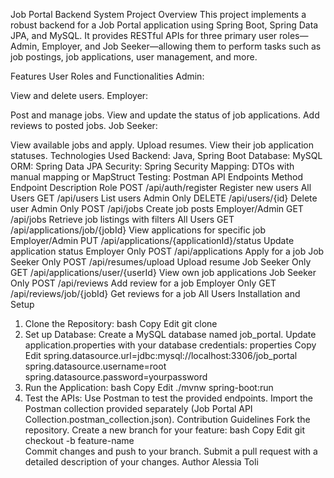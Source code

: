 Job Portal Backend System
Project Overview
This project implements a robust backend for a Job Portal application using Spring Boot, Spring Data JPA, and MySQL. It provides RESTful APIs for three primary user roles—Admin, Employer, and Job Seeker—allowing them to perform tasks such as job postings, job applications, user management, and more.

Features
User Roles and Functionalities
Admin:

View and delete users.
Employer:

Post and manage jobs.
View and update the status of job applications.
Add reviews to posted jobs.
Job Seeker:

View available jobs and apply.
Upload resumes.
View their job application statuses.
Technologies Used
Backend: Java, Spring Boot
Database: MySQL
ORM: Spring Data JPA
Security: Spring Security
Mapping: DTOs with manual mapping or MapStruct
Testing: Postman
API Endpoints
Method	Endpoint	Description	Role
POST	/api/auth/register	Register new users	All Users
GET	/api/users	List users	Admin Only
DELETE	/api/users/{id}	Delete user	Admin Only
POST	/api/jobs	Create job posts	Employer/Admin
GET	/api/jobs	Retrieve job listings with filters	All Users
GET	/api/applications/job/{jobId}	View applications for specific job	Employer/Admin
PUT	/api/applications/{applicationId}/status	Update application status	Employer Only
POST	/api/applications	Apply for a job	Job Seeker Only
POST	/api/resumes/upload	Upload resume	Job Seeker Only
GET	/api/applications/user/{userId}	View own job applications	Job Seeker Only
POST	/api/reviews	Add review for a job	Employer Only
GET	/api/reviews/job/{jobId}	Get reviews for a job	All Users
Installation and Setup
1. Clone the Repository:
bash
Copy
Edit
git clone <repository-url>
2. Set up Database:
Create a MySQL database named job_portal.
Update application.properties with your database credentials:
properties
Copy
Edit
spring.datasource.url=jdbc:mysql://localhost:3306/job_portal  
spring.datasource.username=root  
spring.datasource.password=yourpassword  
3. Run the Application:
bash
Copy
Edit
./mvnw spring-boot:run  
4. Test the APIs:
Use Postman to test the provided endpoints.
Import the Postman collection provided separately (Job Portal API Collection.postman_collection.json).
Contribution Guidelines
Fork the repository.
Create a new branch for your feature:
bash
Copy
Edit
git checkout -b feature-name  
Commit changes and push to your branch.
Submit a pull request with a detailed description of your changes.
Author
Alessia Toli
